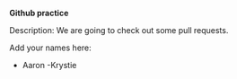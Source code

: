 **Github practice**

Description: 
We are going to check out some pull requests. 

Add your names here:

- Aaron
-Krystie